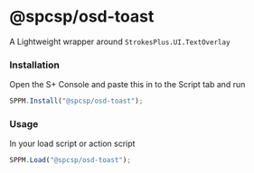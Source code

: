 @spcsp/osd-toast
================

A Lightweight wrapper around `StrokesPlus.UI.TextOverlay`

### Installation

Open the S+ Console and paste this in to the Script tab and run

```javascript
SPPM.Install("@spcsp/osd-toast");
```

### Usage

In your load script or action script

```javascript
SPPM.Load("@spcsp/osd-toast");
```
